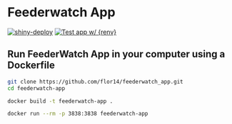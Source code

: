 # Feederwatch App

[![shiny-deploy](https://github.com/flor14/feederwatch_app/actions/workflows/deploy-app.yaml/badge.svg)](https://github.com/flor14/feederwatch_app/actions/workflows/deploy-app.yaml) [![Test app w/ {renv}](https://github.com/flor14/feederwatch_app/actions/workflows/testing.yaml/badge.svg)](https://github.com/flor14/feederwatch_app/actions/workflows/testing.yaml)

## Run FeederWatch App in your computer using a Dockerfile

```bash
git clone https://github.com/flor14/feederwatch_app.git
cd feederwatch-app
```

```bash
docker build -t feederwatch-app .
```

```bash
docker run --rm -p 3838:3838 feederwatch-app
```
